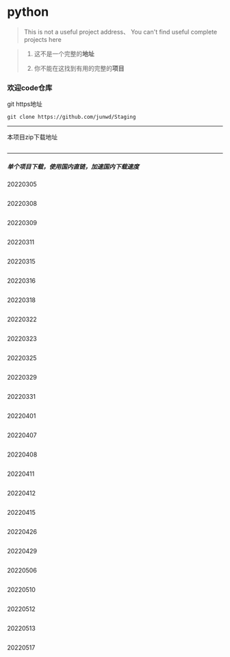 # python

> This is not a useful project address、
> You can't find useful complete projects here

> 1.  这不是一个完整的**地址**
> 
> 2.  你不能在这找到有用的完整的**项目**
>    

### 欢迎code仓库

git https地址

```
git clone https://github.com/junwd/Staging
```

---

本项目zip下载地址

```

```

---

##### 单个项目下载，使用国内直链，加速国内下载速度

20220305

```

```

20220308

```

```

20220309

```

```

20220311

```

```

20220315

```

```

20220316

```

```

20220318

```

```

20220322

```

```

20220323

```

```

20220325

```

```

20220329

```

```

20220331

```

```

20220401

```

```

20220407

```

```

20220408

```

```

20220411

```

```

20220412

```

```

20220415

```

```

20220426

```

```

20220429

```

```

20220506

```

```

20220510

```

```

20220512

```

```

20220513

```

```

20220517

```

```
